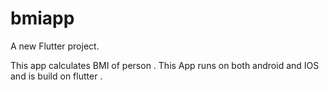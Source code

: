 # bmiapp

A new Flutter project.

This app calculates BMI of person . This App runs on both android and IOS and is build on flutter .
